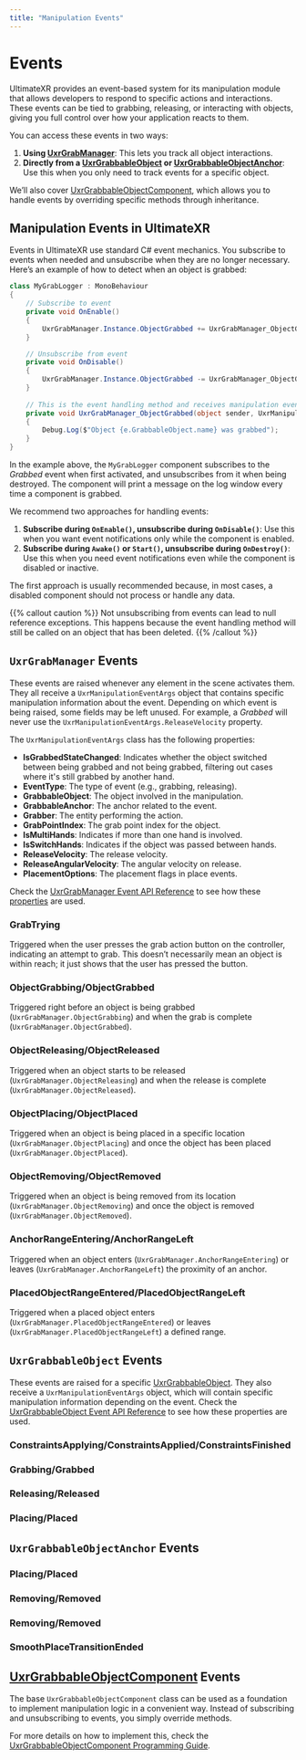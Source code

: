 ```yaml
---
title: "Manipulation Events"
---
```


# Events

UltimateXR provides an event-based system for its manipulation module that allows developers to respond to specific actions and interactions. These events can be tied to grabbing, releasing, or interacting with objects, giving you full control over how your application reacts to them.

You can access these events in two ways: 

1. **Using [UxrGrabManager](/docs/programming-guide/manipulation/uxrgrabmanager)**: This lets you track all object interactions.
2. **Directly from a [UxrGrabbableObject](/docs/programming-guide/manipulation/uxrgrabbableobject) or [UxrGrabbableObjectAnchor](/docs/programming-guide/manipulation/uxrgrabbableobjectanchor)**: Use this when you only need to track events for a specific object.

We’ll also cover [UxrGrabbableObjectComponent](#uxrgrabbableobjectcomponentdocsprogramming-guidemanipulationuxrgrabbableobjectcomponent-events), which allows you to handle events by overriding specific methods through inheritance.

## Manipulation Events in UltimateXR

Events in UltimateXR use standard C# event mechanics. You subscribe to events when needed and unsubscribe when they are no longer necessary. Here’s an example of how to detect when an object is grabbed:

```c#
class MyGrabLogger : MonoBehaviour
{
	// Subscribe to event
	private void OnEnable()
	{
		UxrGrabManager.Instance.ObjectGrabbed += UxrGrabManager_ObjectGrabbed;
	}

	// Unsubscribe from event
	private void OnDisable()
	{
		UxrGrabManager.Instance.ObjectGrabbed -= UxrGrabManager_ObjectGrabbed;
	}
	
	// This is the event handling method and receives manipulation event arguments
	private void UxrGrabManager_ObjectGrabbed(object sender, UxrManipulationEventArgs e)
	{
		Debug.Log($"Object {e.GrabbableObject.name} was grabbed");
	}
}
```

In the example above, the `MyGrabLogger` component subscribes to the *Grabbed* event when first activated, and unsubscribes from it when being destroyed. The component will print a message on the log window every time a component is grabbed.

We recommend two approaches for handling events:

1. **Subscribe during `OnEnable()`, unsubscribe during `OnDisable()`**: Use this when you want event notifications only while the component is enabled. 
2. **Subscribe during `Awake()` or `Start()`, unsubscribe during `OnDestroy()`**: Use this when you need event notifications even while the component is disabled or inactive.

The first approach is usually recommended because, in most cases, a disabled component should not process or handle any data.

{{% callout caution %}}
Not unsubscribing from events can lead to null reference exceptions. This happens because the event handling method will still be called on an object that has been deleted.
{{% /callout %}}

## `UxrGrabManager` Events
These events are raised whenever any element in the scene activates them. They all receive a `UxrManipulationEventArgs` object that contains specific manipulation information about the event. Depending on which event is being raised, some fields may be left unused. For example, a *Grabbed* will never use the `UxrManipulationEventArgs.ReleaseVelocity` property.

The `UxrManipulationEventArgs` class has the following properties:

- **IsGrabbedStateChanged**: Indicates whether the object switched between being grabbed and not being grabbed, filtering out cases where it's still grabbed by another hand.
- **EventType**: The type of event (e.g., grabbing, releasing).
- **GrabbableObject**: The object involved in the manipulation.
- **GrabbableAnchor**: The anchor related to the event.
- **Grabber**: The entity performing the action.
- **GrabPointIndex**: The grab point index for the object.
- **IsMultiHands**: Indicates if more than one hand is involved.
- **IsSwitchHands**: Indicates if the object was passed between hands.
- **ReleaseVelocity**: The release velocity.
- **ReleaseAngularVelocity**: The angular velocity on release.
- **PlacementOptions**: The placement flags in place events.

Check the [UxrGrabManager Event API Reference](/api/T_UltimateXR_Manipulation_UxrGrabManager#events) to see how these [properties](/api/T_UltimateXR_Manipulation_UxrManipulationEventArgs#properties) are used.

### GrabTrying
Triggered when the user presses the grab action button on the controller, indicating an attempt to grab. This doesn’t necessarily mean an object is within reach; it just shows that the user has pressed the button.

### ObjectGrabbing/ObjectGrabbed
Triggered right before an object is being grabbed (`UxrGrabManager.ObjectGrabbing`) and when the grab is complete (`UxrGrabManager.ObjectGrabbed`).

### ObjectReleasing/ObjectReleased
Triggered when an object starts to be released (`UxrGrabManager.ObjectReleasing`) and when the release is complete (`UxrGrabManager.ObjectReleased`).

### ObjectPlacing/ObjectPlaced
Triggered when an object is being placed in a specific location (`UxrGrabManager.ObjectPlacing`) and once the object has been placed (`UxrGrabManager.ObjectPlaced`).

### ObjectRemoving/ObjectRemoved
Triggered when an object is being removed from its location (`UxrGrabManager.ObjectRemoving`) and once the object is removed (`UxrGrabManager.ObjectRemoved`).

### AnchorRangeEntering/AnchorRangeLeft
Triggered when an object enters (`UxrGrabManager.AnchorRangeEntering`) or leaves (`UxrGrabManager.AnchorRangeLeft`) the proximity of an anchor.

### PlacedObjectRangeEntered/PlacedObjectRangeLeft
Triggered when a placed object enters (`UxrGrabManager.PlacedObjectRangeEntered`) or leaves (`UxrGrabManager.PlacedObjectRangeLeft`) a defined range.

## `UxrGrabbableObject` Events
These events are raised for a specific [UxrGrabbableObject](/docs/programming-guide/manipulation/uxrgrabbableobject). They also receive a `UxrManipulationEventArgs` object, which will contain specific manipulation information depending on the event.
Check the [UxrGrabbableObject Event API Reference](/api/T_UltimateXR_Manipulation_UxrGrabbableObject#events) to see how these properties are used.

### ConstraintsApplying/ConstraintsApplied/ConstraintsFinished

### Grabbing/Grabbed

### Releasing/Released

### Placing/Placed

## `UxrGrabbableObjectAnchor` Events

### Placing/Placed

### Removing/Removed

### Removing/Removed

### SmoothPlaceTransitionEnded

## [UxrGrabbableObjectComponent](/docs/programming-guide/manipulation/uxrgrabbableobjectcomponent) Events

The base `UxrGrabbableObjectComponent` class can be used as a foundation to implement manipulation logic in a convenient way. Instead of subscribing and unsubscribing to events, you simply override methods.

For more details on how to implement this, check the [UxrGrabbableObjectComponent Programming Guide](/docs/programming-guide/manipulation/uxrgrabbableobjectcomponent).
